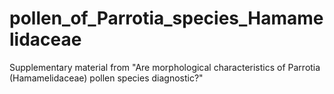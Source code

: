 # pollen_of_Parrotia_species_Hamamelidaceae
Supplementary material from "Are morphological characteristics of Parrotia (Hamamelidaceae) pollen species diagnostic?"
